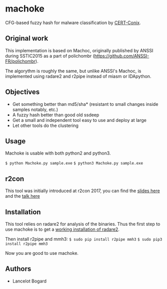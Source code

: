 # machoke

CFG-based fuzzy hash for malware classification
by [CERT-Conix](http://blog.conixsecurity.fr/machoke-hashing/).

## Original work

This implementation is based on Machoc, originally published by ANSSI during SSTIC2015 as a part of polichombr (https://github.com/ANSSI-FR/polichombr).

The algorythm is roughly the same, but unlike ANSSI's Machoc, is implemented using radare2 and r2pipe instead of miasm or IDApython.

##  Objectives

- Get something better than md5/sha* (resistant to small changes inside samples notably, etc.)
- A fuzzy hash better than good old ssdeep
- Get a small and independent tool easy to use and deploy at large
- Let other tools do the clustering

## Usage
Machoke is usable with both python2 and python3.

`$ python Machoke.py sample.exe`
`$ python3 Machoke.py sample.exe`


## r2con
This tool was initially introduced at r2con 2017, you can find the [slides here](https://github.com/radareorg/r2con-2017/tree/master/talks/cfg-fuzzy-hash) and the [talk here](https://www.youtube.com/watch?v=D5JwagRfVy8)


## Installation
This tool relies on radare2 for analysis of the binaries. Thus the first step to use machoke is to get a [working installation of radare2](https://github.com/radare/radare2#install).

Then install r2pipe and mmh3:
`$ sudo pip install r2pipe mmh3`
`$ sudo pip3 install r2pipe mmh3`

Now you are good to use machoke.


## Authors
- Lancelot Bogard
